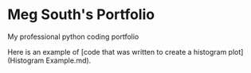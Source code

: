 # Meg South's Portfolio
My professional python coding portfolio

Here is an example of [code that was written to create a histogram plot](Histogram Example.md).
